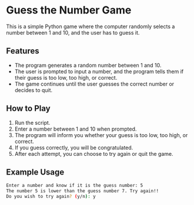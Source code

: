 # Guess the Number Game

This is a simple Python game where the computer randomly selects a number between 1 and 10, and the user has to guess it.

## Features
- The program generates a random number between 1 and 10.
- The user is prompted to input a number, and the program tells them if their guess is too low, too high, or correct.
- The game continues until the user guesses the correct number or decides to quit.

## How to Play
1. Run the script.
2. Enter a number between 1 and 10 when prompted.
3. The program will inform you whether your guess is too low, too high, or correct.
4. If you guess correctly, you will be congratulated.
5. After each attempt, you can choose to try again or quit the game.

## Example Usage
```bash
Enter a number and know if it is the guess number: 5
The number 5 is lower than the guess number 7. Try again!!
Do you wish to try again? (y/n): y
